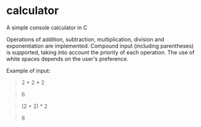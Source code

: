 # calculator
A simple console calculator in С

Operations of addition, subtraction, multiplication, division and exponentiation are implemented. Compound input (including parentheses) is supported, taking into account the priority of each operation. The use of white spaces depends on the user's preference.

Example of input:


> 2 + 2 * 2

> 6

> (2 + 2) * 2

> 8
